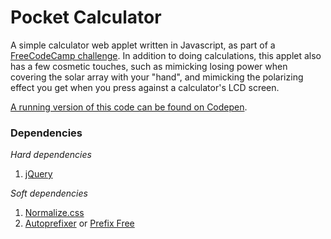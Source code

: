 # Pocket Calculator

A simple calculator web applet written in Javascript, as part of a [FreeCodeCamp challenge](https://learn.freecodecamp.org/front-end-libraries/front-end-libraries-projects/build-a-javascript-calculator). In addition to doing calculations, this applet also has a few cosmetic touches, such as mimicking losing power when covering the solar array with your "hand", and mimicking the polarizing effect you get when you press against a calculator's LCD screen.

[A running version of this code can be found on Codepen](https://codepen.io/Ashto/pen/VzMQWZ).

### Dependencies
*Hard dependencies*
1. [jQuery](https://jquery.com/)

*Soft dependencies*
1. [Normalize.css](https://github.com/necolas/normalize.css/)
2. [Autoprefixer](https://github.com/postcss/autoprefixer) or [Prefix Free](https://cdnjs.cloudflare.com/ajax/libs/prefixfree/1.0.7/prefixfree.min.js)